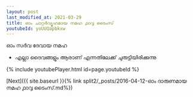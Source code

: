 ```yaml
---
layout: post
last_modified_at: 2021-03-29
title: ഓം ചാറ്റർവ്യൂഹമായ നമഹ ൧൦൮ ടൈംസ്
youtubeId: yoUUQapbkxw
---
```

 
 
 ഓം സർവ ദേവായ നമഹ 
 
 -  എല്ലാ ദൈവങ്ങളും ആരാണ് എന്നതിലേക്ക് ചുരുട്ടിയിരിക്കുന്നു 
 
  
 
  
 
 
 
 
 
 


{% include youtubePlayer.html id=page.youtubeId %}
 
[Next]({{ site.baseurl }}{% link  split2/_posts/2016-04-12-ഓം ദാരുണമായ നമഹ ൧൦൮ ടൈംസ്.md%})
 
